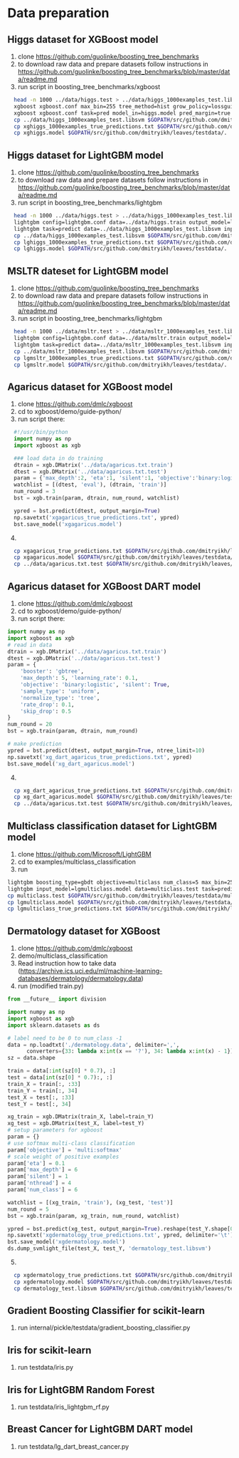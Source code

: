 # Data preparation

## Higgs dataset for XGBoost model

  1. clone https://github.com/guolinke/boosting_tree_benchmarks
  2. to download raw data and prepare datasets follow instructions in https://github.com/guolinke/boosting_tree_benchmarks/blob/master/data/readme.md
  3. run script in boosting_tree_benchmarks/xgboost
  ```sh
    head -n 1000 ../data/higgs.test > ../data/higgs_1000examples_test.libsvm
    xgboost xgboost.conf max_bin=255 tree_method=hist grow_policy=lossguide max_depth=0 max_leaves=255 data="../data/higgs.train" eval[test]="../data/higgs.test" objective="binary:logistic" eval_metric=auc model_out=xghiggs.model 2>&1 | tee xgboost_hist_higgs_accuracy.log
    xgboost xgboost.conf task=pred model_in=higgs.model pred_margin=true test_path="../data/higgs_1000examples_test.libsvm" name_pred="xghiggs_1000examples_true_predictions.txt"
    cp ../data/higgs_1000examples_test.libsvm $GOPATH/src/github.com/dmitryikh/leaves/testdata/.
    cp xghiggs_1000examples_true_predictions.txt $GOPATH/src/github.com/dmitryikh/leaves/testdata/.
    cp xghiggs.model $GOPATH/src/github.com/dmitryikh/leaves/testdata/.
  ```

## Higgs dataset for LightGBM model

  1. clone https://github.com/guolinke/boosting_tree_benchmarks
  2. to download raw data and prepare datasets follow instructions in https://github.com/guolinke/boosting_tree_benchmarks/blob/master/data/readme.md
  3. run script in boosting_tree_benchmarks/lightgbm
  ```sh
    head -n 1000 ../data/higgs.test > ../data/higgs_1000examples_test.libsvm
    lightgbm config=lightgbm.conf data=../data/higgs.train output_model=lghiggs.model objective=binary
    lightgbm task=predict data=../data/higgs_1000examples_test.libsvm input_model=lghiggs.model output_result=lghiggs_1000examples_true_predictions.txt predict_raw_score=true
    cp ../data/higgs_1000examples_test.libsvm $GOPATH/src/github.com/dmitryikh/leaves/testdata/.
    cp lghiggs_1000examples_true_predictions.txt $GOPATH/src/github.com/dmitryikh/leaves/testdata/.
    cp lghiggs.model $GOPATH/src/github.com/dmitryikh/leaves/testdata/.
  ```

## MSLTR dateset for LightGBM model

  1. clone https://github.com/guolinke/boosting_tree_benchmarks
  2. to download raw data and prepare datasets follow instructions in https://github.com/guolinke/boosting_tree_benchmarks/blob/master/data/readme.md
  3. run script in boosting_tree_benchmarks/lightgbm
  ```sh
    head -n 1000 ../data/msltr.test > ../data/msltr_1000examples_test.libsvm
    lightgbm config=lightgbm.conf data=../data/msltr.train output_model=lgmsltr.model objective=lambdarank
    lightgbm task=predict data=../data/msltr_1000examples_test.libsvm input_model=lgmsltr.model output_result=lgmsltr_1000examples_true_predictions.txt predict_raw_score=true
    cp ../data/msltr_1000examples_test.libsvm $GOPATH/src/github.com/dmitryikh/leaves/testdata/.
    cp lgmsltr_1000examples_true_predictions.txt $GOPATH/src/github.com/dmitryikh/leaves/testdata/.
    cp lgmsltr.model $GOPATH/src/github.com/dmitryikh/leaves/testdata/.
  ```

## Agaricus dataset for XGBoost model

  1. clone https://github.com/dmlc/xgboost
  2. cd to xgboost/demo/guide-python/
  3. run script there:
  ```python
    #!/usr/bin/python
    import numpy as np
    import xgboost as xgb

    ### load data in do training
    dtrain = xgb.DMatrix('../data/agaricus.txt.train')
    dtest = xgb.DMatrix('../data/agaricus.txt.test')
    param = {'max_depth':2, 'eta':1, 'silent':1, 'objective':'binary:logistic'}
    watchlist = [(dtest, 'eval'), (dtrain, 'train')]
    num_round = 3
    bst = xgb.train(param, dtrain, num_round, watchlist)

    ypred = bst.predict(dtest, output_margin=True)
    np.savetxt('xgagaricus_true_predictions.txt', ypred)
    bst.save_model('xgagaricus.model')
  ```
  4.
  ```sh
    cp xgagaricus_true_predictions.txt $GOPATH/src/github.com/dmitryikh/leaves/testdata/.
    cp xgagaricus.model $GOPATH/src/github.com/dmitryikh/leaves/testdata/.
    cp ../data/agaricus.txt.test $GOPATH/src/github.com/dmitryikh/leaves/testdata/agaricus_test.libsvm
  ```

## Agaricus dataset for XGBoost DART model

  1. clone https://github.com/dmlc/xgboost
  2. cd to xgboost/demo/guide-python/
  3. run script there:
  ```python
  import numpy as np
  import xgboost as xgb
  # read in data
  dtrain = xgb.DMatrix('../data/agaricus.txt.train')
  dtest = xgb.DMatrix('../data/agaricus.txt.test')
  param = {
      'booster': 'gbtree',
      'max_depth': 5, 'learning_rate': 0.1,
      'objective': 'binary:logistic', 'silent': True,
      'sample_type': 'uniform',
      'normalize_type': 'tree',
      'rate_drop': 0.1,
      'skip_drop': 0.5
  }
  num_round = 20
  bst = xgb.train(param, dtrain, num_round)

  # make prediction
  ypred = bst.predict(dtest, output_margin=True, ntree_limit=10)
  np.savetxt('xg_dart_agaricus_true_predictions.txt', ypred)
  bst.save_model('xg_dart_agaricus.model')
  ```
  4.
  ```sh
    cp xg_dart_agaricus_true_predictions.txt $GOPATH/src/github.com/dmitryikh/leaves/testdata/.
    cp xg_dart_agaricus.model $GOPATH/src/github.com/dmitryikh/leaves/testdata/.
    cp ../data/agaricus.txt.test $GOPATH/src/github.com/dmitryikh/leaves/testdata/agaricus_test.libsvm
  ```

## Multiclass classification dataset for LightGBM model
  1. clone https://github.com/Microsoft/LightGBM
  2. cd to examples/multiclass_classification
  3. run
  ```sh
  lightgbm boosting_type=gbdt objective=multiclass num_class=5 max_bin=255 data=multiclass.train num_trees=10 learning_rate=0.05 num_leaves=31 output_model=lgmulticlass.model
  lightgbm input_model=lgmulticlass.model data=multiclass.test task=predict output_result=lgmulticlass_true_predictions.txt predict_raw_score=true
  cp multiclass.test $GOPATH/src/github.com/dmitryikh/leaves/testdata/multiclass_test.tsv
  cp lgmulticlass.model $GOPATH/src/github.com/dmitryikh/leaves/testdata/.
  cp lgmulticlass_true_predictions.txt $GOPATH/src/github.com/dmitryikh/leaves/testdata/.
  ```


## Dermatology dataset for XGBoost
  1. clone https://github.com/dmlc/xgboost
  2. demo/multiclass_classification
  3. Read instruction how to take data (https://archive.ics.uci.edu/ml/machine-learning-databases/dermatology/dermatology.data)
  4. run (modified train.py)
  ```python
from __future__ import division

import numpy as np
import xgboost as xgb
import sklearn.datasets as ds

# label need to be 0 to num_class -1
data = np.loadtxt('./dermatology.data', delimiter=',',
        converters={33: lambda x:int(x == '?'), 34: lambda x:int(x) - 1})
sz = data.shape

train = data[:int(sz[0] * 0.7), :]
test = data[int(sz[0] * 0.7):, :]
train_X = train[:, :33]
train_Y = train[:, 34]
test_X = test[:, :33]
test_Y = test[:, 34]

xg_train = xgb.DMatrix(train_X, label=train_Y)
xg_test = xgb.DMatrix(test_X, label=test_Y)
# setup parameters for xgboost
param = {}
# use softmax multi-class classification
param['objective'] = 'multi:softmax'
# scale weight of positive examples
param['eta'] = 0.1
param['max_depth'] = 6
param['silent'] = 1
param['nthread'] = 4
param['num_class'] = 6

watchlist = [(xg_train, 'train'), (xg_test, 'test')]
num_round = 5
bst = xgb.train(param, xg_train, num_round, watchlist)

ypred = bst.predict(xg_test, output_margin=True).reshape(test_Y.shape[0], 6)
np.savetxt('xgdermatology_true_predictions.txt', ypred, delimiter='\t')
bst.save_model('xgdermatology.model')
ds.dump_svmlight_file(test_X, test_Y, 'dermatology_test.libsvm')
  ```
  5.
  ```sh
    cp xgdermatology_true_predictions.txt $GOPATH/src/github.com/dmitryikh/leaves/testdata/.
    cp xgdermatology.model $GOPATH/src/github.com/dmitryikh/leaves/testdata/.
    cp dermatology_test.libsvm $GOPATH/src/github.com/dmitryikh/leaves/testdata/.
  ```


## Gradient Boosting Classifier for scikit-learn
  1. run internal/pickle/testdata/gradient_boosting_classifier.py


## Iris for scikit-learn
  1. run testdata/iris.py


## Iris for LightGBM Random Forest
  1. run testdata/iris_lightgbm_rf.py

## Breast Cancer for LightGBM DART model
  1. run testdata/lg_dart_breast_cancer.py
